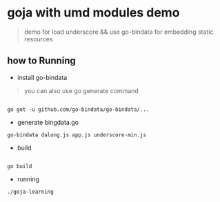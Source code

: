 # goja with umd modules demo

> demo for load underscore && use go-bindata  for embedding static resources

## how to Running

* install go-bindata

> you can also use go generate command

```code

go get -u github.com/go-bindata/go-bindata/...
```

* generate bingdata.go

```code
go-bindata dalong.js app.js underscore-min.js
```

* build

```code

go build
```

* running

```code
./goja-learning
```